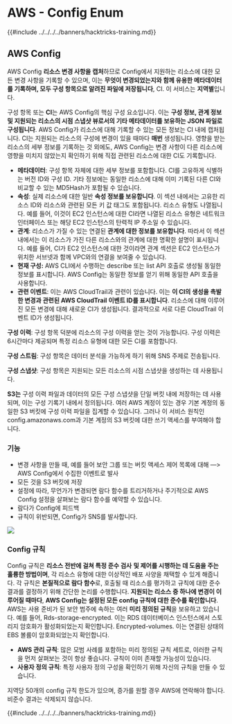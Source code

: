 # AWS - Config Enum

{{#include ../../../../banners/hacktricks-training.md}}

## AWS Config

AWS Config **리소스 변경 사항을 캡처**하므로 Config에서 지원하는 리소스에 대한 모든 변경 사항을 기록할 수 있으며, 이는 **무엇이 변경되었는지와 함께 유용한 메타데이터를 기록하며, 모두 구성 항목으로 알려진 파일에 저장됩니다**, CI. 이 서비스는 **지역별**입니다.

구성 항목 또는 **CI**는 AWS Config의 핵심 구성 요소입니다. 이는 **구성 정보, 관계 정보 및 지원되는 리소스의 시점 스냅샷 뷰로서의 기타 메타데이터를 보유하는 JSON 파일로 구성됩니다**. AWS Config가 리소스에 대해 기록할 수 있는 모든 정보는 CI 내에 캡처됩니다. CI는 지원되는 리소스의 구성에 변경이 있을 때마다 **매번** 생성됩니다. 영향을 받는 리소스의 세부 정보를 기록하는 것 외에도, AWS Config는 변경 사항이 다른 리소스에 영향을 미치지 않았는지 확인하기 위해 직접 관련된 리소스에 대한 CI도 기록합니다.

- **메타데이터**: 구성 항목 자체에 대한 세부 정보를 포함합니다. CI를 고유하게 식별하는 버전 ID와 구성 ID. 기타 정보에는 동일한 리소스에 대해 이미 기록된 다른 CI와 비교할 수 있는 MD5Hash가 포함될 수 있습니다.
- **속성**: 실제 리소스에 대한 일반 **속성 정보를 보유합니다**. 이 섹션 내에서는 고유한 리소스 ID와 리소스와 관련된 모든 키 값 태그도 포함됩니다. 리소스 유형도 나열됩니다. 예를 들어, 이것이 EC2 인스턴스에 대한 CI라면 나열된 리소스 유형은 네트워크 인터페이스 또는 해당 EC2 인스턴스의 탄력적 IP 주소일 수 있습니다.
- **관계**: 리소스가 가질 수 있는 연결된 **관계에 대한 정보를 보유합니다**. 따라서 이 섹션 내에서는 이 리소스가 가진 다른 리소스와의 관계에 대한 명확한 설명이 표시됩니다. 예를 들어, CI가 EC2 인스턴스에 대한 것이라면 관계 섹션은 EC2 인스턴스가 위치한 서브넷과 함께 VPC와의 연결을 보여줄 수 있습니다.
- **현재 구성:** AWS CLI에서 수행하는 describe 또는 list API 호출로 생성될 동일한 정보를 표시합니다. AWS Config는 동일한 정보를 얻기 위해 동일한 API 호출을 사용합니다.
- **관련 이벤트**: 이는 AWS CloudTrail과 관련이 있습니다. 이는 **이 CI의 생성을 촉발한 변경과 관련된 AWS CloudTrail 이벤트 ID를 표시합니다**. 리소스에 대해 이루어진 모든 변경에 대해 새로운 CI가 생성됩니다. 결과적으로 서로 다른 CloudTrail 이벤트 ID가 생성됩니다.

**구성 이력**: 구성 항목 덕분에 리소스의 구성 이력을 얻는 것이 가능합니다. 구성 이력은 6시간마다 제공되며 특정 리소스 유형에 대한 모든 CI를 포함합니다.

**구성 스트림**: 구성 항목은 데이터 분석을 가능하게 하기 위해 SNS 주제로 전송됩니다.

**구성 스냅샷**: 구성 항목은 지원되는 모든 리소스의 시점 스냅샷을 생성하는 데 사용됩니다.

**S3는** 구성 이력 파일과 데이터의 모든 구성 스냅샷을 단일 버킷 내에 저장하는 데 사용되며, 이는 구성 기록기 내에서 정의됩니다. 여러 AWS 계정이 있는 경우 기본 계정의 동일한 S3 버킷에 구성 이력 파일을 집계할 수 있습니다. 그러나 이 서비스 원칙인 config.amazonaws.com과 기본 계정의 S3 버킷에 대한 쓰기 액세스를 부여해야 합니다.

### 기능

- 변경 사항을 만들 때, 예를 들어 보안 그룹 또는 버킷 액세스 제어 목록에 대해 —> AWS Config에서 수집한 이벤트로 발사
- 모든 것을 S3 버킷에 저장
- 설정에 따라, 무언가가 변경되면 람다 함수를 트리거하거나 주기적으로 AWS Config 설정을 살펴보는 람다 함수를 예약할 수 있습니다.
- 람다가 Config에 피드백
- 규칙이 위반되면, Config가 SNS를 발사합니다.

![](<../../../../images/image (126).png>)

### Config 규칙

Config 규칙은 **리소스 전반에 걸쳐 특정 준수 검사** **및 제어를 시행하는 데 도움을 주는 훌륭한 방법이며**, 각 리소스 유형에 대한 이상적인 배포 사양을 채택할 수 있게 해줍니다. 각 규칙은 **본질적으로 람다 함수**로, 호출될 때 리소스를 평가하고 규칙에 대한 준수 결과를 결정하기 위해 간단한 논리를 수행합니다. **지원되는 리소스 중 하나에 변경이 이루어질 때마다**, **AWS Config는 설정된 모든 config 규칙에 대한 준수를 확인합니다**.\
AWS는 사용 준비가 된 보안 범주에 속하는 여러 **미리 정의된 규칙**을 보유하고 있습니다. 예를 들어, Rds-storage-encrypted. 이는 RDS 데이터베이스 인스턴스에서 스토리지 암호화가 활성화되었는지 확인합니다. Encrypted-volumes. 이는 연결된 상태의 EBS 볼륨이 암호화되었는지 확인합니다.

- **AWS 관리 규칙**: 많은 모범 사례를 포함하는 미리 정의된 규칙 세트로, 이러한 규칙을 먼저 살펴보는 것이 항상 좋습니다. 규칙이 이미 존재할 가능성이 있습니다.
- **사용자 정의 규칙**: 특정 사용자 정의 구성을 확인하기 위해 자신의 규칙을 만들 수 있습니다.

지역당 50개의 config 규칙 한도가 있으며, 증가를 원할 경우 AWS에 연락해야 합니다.\
비준수 결과는 삭제되지 않습니다.

{{#include ../../../../banners/hacktricks-training.md}}
